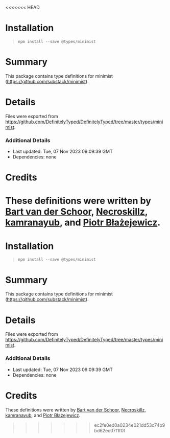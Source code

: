 <<<<<<< HEAD
# Installation
> `npm install --save @types/minimist`

# Summary
This package contains type definitions for minimist (https://github.com/substack/minimist).

# Details
Files were exported from https://github.com/DefinitelyTyped/DefinitelyTyped/tree/master/types/minimist.

### Additional Details
 * Last updated: Tue, 07 Nov 2023 09:09:39 GMT
 * Dependencies: none

# Credits
These definitions were written by [Bart van der Schoor](https://github.com/Bartvds), [Necroskillz](https://github.com/Necroskillz), [kamranayub](https://github.com/kamranayub), and [Piotr Błażejewicz](https://github.com/peterblazejewicz).
=======
# Installation
> `npm install --save @types/minimist`

# Summary
This package contains type definitions for minimist (https://github.com/substack/minimist).

# Details
Files were exported from https://github.com/DefinitelyTyped/DefinitelyTyped/tree/master/types/minimist.

### Additional Details
 * Last updated: Tue, 07 Nov 2023 09:09:39 GMT
 * Dependencies: none

# Credits
These definitions were written by [Bart van der Schoor](https://github.com/Bartvds), [Necroskillz](https://github.com/Necroskillz), [kamranayub](https://github.com/kamranayub), and [Piotr Błażejewicz](https://github.com/peterblazejewicz).
>>>>>>> ec2fe0ed0a0234e021dd53c74b9bd62ec07f1f0f

